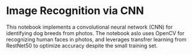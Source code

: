 # Image Recognition via CNN

This notebook implements a convolutional neural network (CNN) for identifying dog breeds from photos. The notebook aslo uses OpenCV for recognizing human faces in photos, and leverages transfrer learning from RestNet50 to optimize accuracy despite the small training set.
